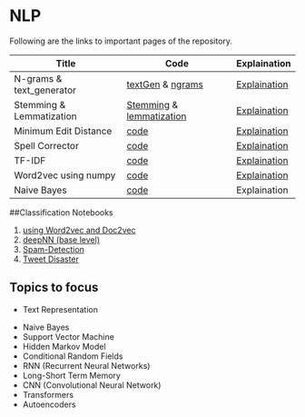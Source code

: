 # NLP 
Following are the links to important pages of the repository. 

| Title | Code | Explaination |
|------|-----|-----|
| N-grams & text_generator| [textGen](https://github.com/rushikeshnaik779/PracticeForNLP/blob/main/ngrams/Basic_Language_Model_.ipynb) & [ngrams](https://github.com/rushikeshnaik779/PracticeForNLP/blob/main/ngrams/Creating_Ngrams.ipynb) | [Explaination](https://github.com/rushikeshnaik779/PracticeForNLP/blob/main/ngrams/README.md) | 
| Stemming & Lemmatization| [Stemming](https://github.com/rushikeshnaik779/PracticeForNLP/blob/main/Stemming-Lemmatization/Stemming.ipynb) & [lemmatization](https://github.com/rushikeshnaik779/PracticeForNLP/blob/main/Stemming-Lemmatization/Lemma.ipynb) | [Explaination](https://github.com/rushikeshnaik779/PracticeForNLP/blob/main/Stemming-Lemmatization/README.md) | 
| Minimum Edit Distance| [code](https://github.com/rushikeshnaik779/PracticeForNLP/blob/main/Minimum_Edit_Distance/minimum_Edit_distance.ipynb) | [Explaination](https://github.com/rushikeshnaik779/PracticeForNLP/blob/main/Minimum_Edit_Distance/README.md) | 
| Spell Corrector | [code](https://github.com/rushikeshnaik779/PracticeForNLP/blob/main/spell_corrector/Spell_Correction.ipynb) | [Explaination](https://github.com/rushikeshnaik779/PracticeForNLP/blob/main/spell_corrector/README.md) | 
| TF-IDF| [code](https://github.com/rushikeshnaik779/PracticeForNLP/blob/main/tfidfFromScratch/TF_IDF_from_Scratch.ipynb) | [Explaination](https://github.com/rushikeshnaik779/PracticeForNLP/blob/main/tfidfFromScratch/README.md) | 
| Word2vec using numpy | [code](https://github.com/rushikeshnaik779/PracticeForNLP/blob/main/word2vec_using_numpy/word2vec_skipgram_v1.ipynb) | [Explaination](https://github.com/rushikeshnaik779/PracticeForNLP/blob/main/word2vec_using_numpy/README.md) | 
| Naive Bayes| [code](https://github.com/rushikeshnaik779/EDA/blob/master/Naive_Bayes_with_Python.ipynb) | Explaination | 

##Classification Notebooks 
1. [using Word2vec and Doc2vec](https://github.com/rushikeshnaik779/classification_algorithms_miscellaneous/blob/main/D2V_W2V.ipynb)
2. [deepNN (base level)](https://github.com/rushikeshnaik779/classification_algorithms_miscellaneous/blob/main/DeepNN.ipynb)
3. [Spam-Detection](https://github.com/rushikeshnaik779/sms_spam/blob/main/SMS_spam_detection_.ipynb)
4. [Tweet Disaster](https://github.com/rushikeshnaik779/PracticeForNLP/blob/main/NLP_tweet_disaster/NLP_with_Tweet.ipynb)

## Topics to focus 

* Text Representation 
- Naive Bayes 
- Support Vector Machine 
- Hidden Markov Model 
- Conditional Random Fields 
- RNN (Recurrent Neural Networks)
- Long-Short Term Memory 
- CNN (Convolutional Neural Network) 
- Transformers 
- Autoencoders 

